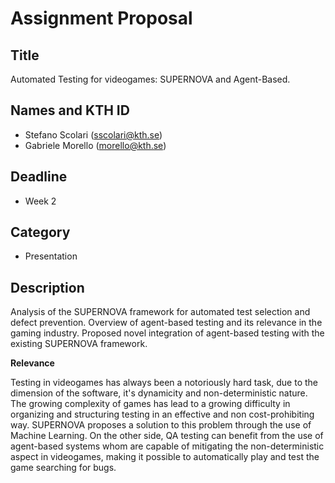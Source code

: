# Assignment Proposal

## Title

Automated Testing for videogames: SUPERNOVA and Agent-Based.

## Names and KTH ID

  - Stefano Scolari (sscolari@kth.se)
  - Gabriele Morello (morello@kth.se)

## Deadline

- Week 2

## Category

- Presentation

## Description

Analysis of the SUPERNOVA framework for automated test selection and defect prevention. 
Overview of agent-based testing and its relevance in the gaming industry. 
Proposed novel integration of agent-based testing with the existing SUPERNOVA framework.

**Relevance**

Testing in videogames has always been a notoriously hard task, due to the dimension of the software, it's dynamicity and non-deterministic nature.
The growing complexity of games has lead to a growing difficulty in organizing and structuring testing in an effective and non cost-prohibiting way.
SUPERNOVA proposes a solution to this problem through the use of Machine Learning. On the other side, QA testing can benefit from the use of agent-based systems whom are capable of mitigating the non-deterministic aspect in videogames, making it possible to automatically play and test the game searching for bugs.
